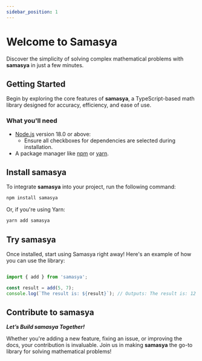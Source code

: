 ```yaml
---
sidebar_position: 1
---
```


# Welcome to Samasya

Discover the simplicity of solving complex mathematical problems with **samasya** in just a few minutes.

## Getting Started

Begin by exploring the core features of **samasya**, a TypeScript-based math library designed for accuracy, efficiency, and ease of use.

### What you'll need

- [Node.js](https://nodejs.org/en/download/) version 18.0 or above:
  - Ensure all checkboxes for dependencies are selected during installation.
- A package manager like [npm](https://www.npmjs.com/) or [yarn](https://yarnpkg.com/).

## Install samasya

To integrate **samasya** into your project, run the following command:

```bash
npm install samasya
```

Or, if you're using Yarn:

```bash
yarn add samasya
```

## Try samasya

Once installed, start using Samasya right away! Here's an example of how you can use the library:

``` typescript

import { add } from 'samasya';

const result = add(5, 7);
console.log(`The result is: ${result}`); // Outputs: The result is: 12
```

## Contribute to samasya

***Let’s Build samasya Together!***

Whether you're adding a new feature, fixing an issue, or improving the docs, your contribution is invaluable. Join us in making **samasya** the go-to library for solving mathematical problems!